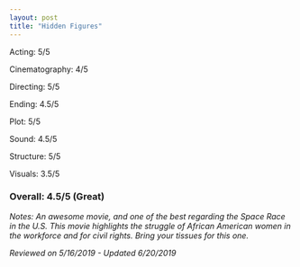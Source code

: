 ```yaml
---
layout: post
title: "Hidden Figures"
---
```


Acting: 5/5

Cinematography: 4/5

Directing: 5/5

Ending: 4.5/5

Plot: 5/5

Sound: 4.5/5

Structure: 5/5

Visuals: 3.5/5

### Overall: 4.5/5 (Great)

*Notes: An awesome movie, and one of the best regarding the Space Race in the U.S. This movie highlights the struggle of African
American women in the workforce and for civil rights. Bring your tissues for this one.*

*Reviewed on 5/16/2019 - Updated 6/20/2019*
